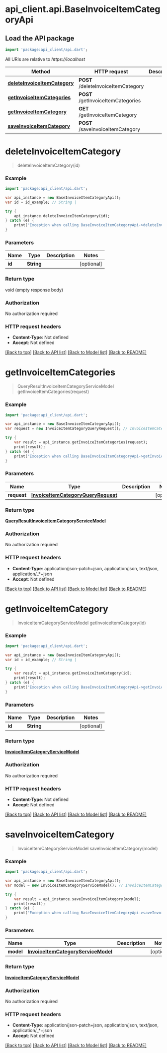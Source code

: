 # api_client.api.BaseInvoiceItemCategoryApi

## Load the API package
```dart
import 'package:api_client/api.dart';
```

All URIs are relative to *https://localhost*

Method | HTTP request | Description
------------- | ------------- | -------------
[**deleteInvoiceItemCategory**](BaseInvoiceItemCategoryApi.md#deleteInvoiceItemCategory) | **POST** /deleteInvoiceItemCategory | 
[**getInvoiceItemCategories**](BaseInvoiceItemCategoryApi.md#getInvoiceItemCategories) | **POST** /getInvoiceItemCategories | 
[**getInvoiceItemCategory**](BaseInvoiceItemCategoryApi.md#getInvoiceItemCategory) | **GET** /getInvoiceItemCategory | 
[**saveInvoiceItemCategory**](BaseInvoiceItemCategoryApi.md#saveInvoiceItemCategory) | **POST** /saveInvoiceItemCategory | 


# **deleteInvoiceItemCategory**
> deleteInvoiceItemCategory(id)



### Example 
```dart
import 'package:api_client/api.dart';

var api_instance = new BaseInvoiceItemCategoryApi();
var id = id_example; // String | 

try { 
    api_instance.deleteInvoiceItemCategory(id);
} catch (e) {
    print("Exception when calling BaseInvoiceItemCategoryApi->deleteInvoiceItemCategory: $e\n");
}
```

### Parameters

Name | Type | Description  | Notes
------------- | ------------- | ------------- | -------------
 **id** | **String**|  | [optional] 

### Return type

void (empty response body)

### Authorization

No authorization required

### HTTP request headers

 - **Content-Type**: Not defined
 - **Accept**: Not defined

[[Back to top]](#) [[Back to API list]](../README.md#documentation-for-api-endpoints) [[Back to Model list]](../README.md#documentation-for-models) [[Back to README]](../README.md)

# **getInvoiceItemCategories**
> QueryResultInvoiceItemCategoryServiceModel getInvoiceItemCategories(request)



### Example 
```dart
import 'package:api_client/api.dart';

var api_instance = new BaseInvoiceItemCategoryApi();
var request = new InvoiceItemCategoryQueryRequest(); // InvoiceItemCategoryQueryRequest | 

try { 
    var result = api_instance.getInvoiceItemCategories(request);
    print(result);
} catch (e) {
    print("Exception when calling BaseInvoiceItemCategoryApi->getInvoiceItemCategories: $e\n");
}
```

### Parameters

Name | Type | Description  | Notes
------------- | ------------- | ------------- | -------------
 **request** | [**InvoiceItemCategoryQueryRequest**](InvoiceItemCategoryQueryRequest.md)|  | [optional] 

### Return type

[**QueryResultInvoiceItemCategoryServiceModel**](QueryResultInvoiceItemCategoryServiceModel.md)

### Authorization

No authorization required

### HTTP request headers

 - **Content-Type**: application/json-patch+json, application/json, text/json, application/_*+json
 - **Accept**: Not defined

[[Back to top]](#) [[Back to API list]](../README.md#documentation-for-api-endpoints) [[Back to Model list]](../README.md#documentation-for-models) [[Back to README]](../README.md)

# **getInvoiceItemCategory**
> InvoiceItemCategoryServiceModel getInvoiceItemCategory(id)



### Example 
```dart
import 'package:api_client/api.dart';

var api_instance = new BaseInvoiceItemCategoryApi();
var id = id_example; // String | 

try { 
    var result = api_instance.getInvoiceItemCategory(id);
    print(result);
} catch (e) {
    print("Exception when calling BaseInvoiceItemCategoryApi->getInvoiceItemCategory: $e\n");
}
```

### Parameters

Name | Type | Description  | Notes
------------- | ------------- | ------------- | -------------
 **id** | **String**|  | [optional] 

### Return type

[**InvoiceItemCategoryServiceModel**](InvoiceItemCategoryServiceModel.md)

### Authorization

No authorization required

### HTTP request headers

 - **Content-Type**: Not defined
 - **Accept**: Not defined

[[Back to top]](#) [[Back to API list]](../README.md#documentation-for-api-endpoints) [[Back to Model list]](../README.md#documentation-for-models) [[Back to README]](../README.md)

# **saveInvoiceItemCategory**
> InvoiceItemCategoryServiceModel saveInvoiceItemCategory(model)



### Example 
```dart
import 'package:api_client/api.dart';

var api_instance = new BaseInvoiceItemCategoryApi();
var model = new InvoiceItemCategoryServiceModel(); // InvoiceItemCategoryServiceModel | 

try { 
    var result = api_instance.saveInvoiceItemCategory(model);
    print(result);
} catch (e) {
    print("Exception when calling BaseInvoiceItemCategoryApi->saveInvoiceItemCategory: $e\n");
}
```

### Parameters

Name | Type | Description  | Notes
------------- | ------------- | ------------- | -------------
 **model** | [**InvoiceItemCategoryServiceModel**](InvoiceItemCategoryServiceModel.md)|  | [optional] 

### Return type

[**InvoiceItemCategoryServiceModel**](InvoiceItemCategoryServiceModel.md)

### Authorization

No authorization required

### HTTP request headers

 - **Content-Type**: application/json-patch+json, application/json, text/json, application/_*+json
 - **Accept**: Not defined

[[Back to top]](#) [[Back to API list]](../README.md#documentation-for-api-endpoints) [[Back to Model list]](../README.md#documentation-for-models) [[Back to README]](../README.md)


